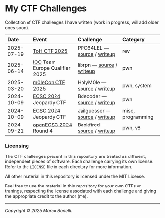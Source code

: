 # My CTF Challenges

Collection of CTF challenges I have written (work in progress, will add older
ones soon).

| Date       | Event                                        | Challenge                                                                                        | Category          |
|:-----------|:---------------------------------------------|:-------------------------------------------------------------------------------------------------|:------------------|
| 2025-07-19 | [ToH CTF 2025][ctftime-toh-2025]             | PPC64LEL — [source](./challenges/PPC64LEL) / [writeup](./challenges/PPC64LEL/README.md)          | rev               |
| 2025-06-14 | [ICC][icc] Team Europe Qualifier 2025        | librpn — [source](./challenges/librpn) / [writeup](./challenges/librpn/README.md)                | pwn               |
| 2025-03-20 | [m0leCon CTF 2025][ctftime-m0lecon-2025]     | HolyM0le — [source](./challenges/holym0le) / [writeup](./challenges/holym0le/README.md)          | pwn, system       |
| 2024-10-09 | [ECSC 2024][ecsc-2024] Jeopardy CTF          | Bdecoder — [source](./challenges/bdecoder) / [writeup](./challenges/bdecoder/README.md)          | pwn               |
| 2024-10-09 | [ECSC 2024][ecsc-2024] Jeopardy CTF          | Jailguesser — [source](./challenges/jailguesser) / [writeup](./challenges/jailguesser/README.md) | misc, programming |
| 2024-09-21 | [openECSC 2024][openecsc-2024] Round 4       | Backfired — [source](./challenges/backfired) / [writeup](./challenges/backfired/README.md)       | pwn, v8           |


### Licensing

The CTF challenges present in this repository are treated as different,
independent pieces of software. Each challenge carrying its own license. Refer
to the `LICENSE` file in each directory for more information.

All other material in this repository is licensed under the MIT License.

Feel free to use the material in this repository for your own CTFs or tranings,
respecting the license associated with each challenge and giving the appropriate
credit to the author (me).

---

*Copyright &copy; 2025 Marco Bonelli.*


[ctftime-toh-2025]: https://ctftime.org/event/2833
[ctftime-m0lecon-2025]: https://ctftime.org/event/2725
[team-italy]: https://teamitaly.eu/
[openecsc-2024]: https://open.ecsc2024.it/
[ecsc-2024]: https://ecsc2024.it/
[ecsc]: https://ecsc.eu/
[icc]: https://icc.ecsc.eu/
